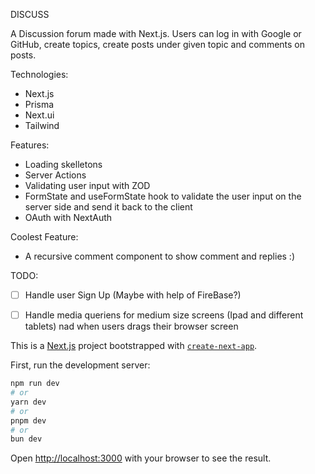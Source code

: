 DISCUSS


A Discussion forum made with Next.js. Users can log in with Google or GitHub, create topics, create posts under given topic and comments on posts.

Technologies:
- Next.js
- Prisma
- Next.ui
- Tailwind

Features:
- Loading skelletons
- Server Actions
- Validating user input with ZOD
- FormState and useFormState hook to validate the user input on the server side and send it back to the client
- OAuth with NextAuth


Coolest Feature:
- A recursive comment component to show comment and replies :)


TODO:
- [ ] Handle user Sign Up (Maybe with help of FireBase?)
- [ ] Handle media queriens for medium size screens (Ipad and different tablets) nad when users drags their browser screen







This is a [Next.js](https://nextjs.org/) project bootstrapped with [`create-next-app`](https://github.com/vercel/next.js/tree/canary/packages/create-next-app).





First, run the development server:

```bash
npm run dev
# or
yarn dev
# or
pnpm dev
# or
bun dev
```

Open [http://localhost:3000](http://localhost:3000) with your browser to see the result.



